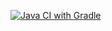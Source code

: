 [![Java CI with Gradle](https://github.com/SmorodaKsu/card-orderTESTproject/actions/workflows/gradle.yml/badge.svg)](https://github.com/SmorodaKsu/card-orderTESTproject/actions/workflows/gradle.yml)